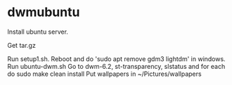 # dwmubuntu

Install ubuntu server.

Get tar.gz

Run setup1.sh. Reboot and do 'sudo apt remove gdm3 lightdm' in windows. Run ubuntu-dwm.sh
Go to dwm-6.2, st-transparency, slstatus and for each do sudo make clean install 
Put wallpapers in ~/Pictures/wallpapers
